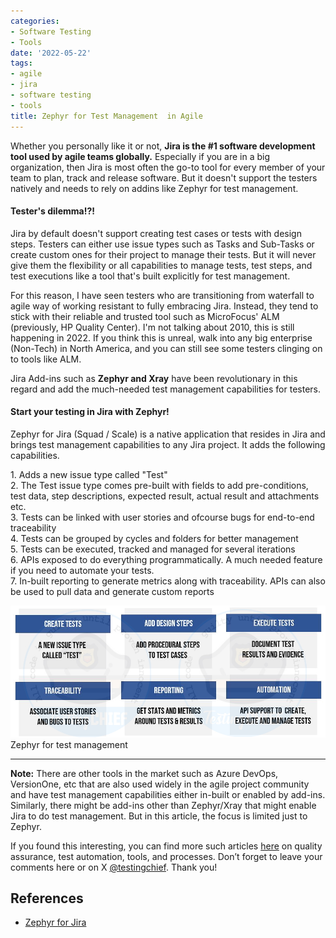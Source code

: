 ```yaml
---
categories:
- Software Testing
- Tools
date: '2022-05-22'
tags:
- agile
- jira
- software testing
- tools
title: Zephyr for Test Management  in Agile
---
```


Whether you personally like it or not, **Jira is the #1 software development
tool used by agile teams globally.** Especially if you are in a big
organization, then Jira is most often the go-to tool for every member of your
team to plan, track and release software. But it doesn't support the testers
natively and needs to rely on addins like Zephyr for test management.

#### **Tester's dilemma!?!**

Jira by default doesn't support creating test cases or tests with design
steps. Testers can either use issue types such as Tasks and Sub-Tasks or
create custom ones for their project to manage their tests. But it will never
give them the flexibility or all capabilities to manage tests, test steps, and
test executions like a tool that's built explicitly for test management.

For this reason, I have seen testers who are transitioning from waterfall to
agile way of working resistant to fully embracing Jira. Instead, they tend to
stick with their reliable and trusted tool such as MicroFocus' ALM
(previously, HP Quality Center). I'm not talking about 2010, this is still
happening in 2022. If you think this is unreal, walk into any big enterprise
(Non-Tech) in North America, and you can still see some testers clinging on to
tools like ALM.

Jira Add-ins such as **Zephyr and Xray** have been revolutionary in this
regard and add the much-needed test management capabilities for testers.

#### Start your testing in Jira with Zephyr!

Zephyr for Jira (Squad / Scale) is a native application that resides in Jira
and brings test management capabilities to any Jira project. It adds the
following capabilities.  
  
1\. Adds a new issue type called "Test"  
2\. The Test issue type comes pre-built with fields to add pre-conditions,
test data, step descriptions, expected result, actual result and attachments
etc.  
3\. Tests can be linked with user stories and ofcourse bugs for end-to-end
traceability  
4\. Tests can be grouped by cycles and folders for better management  
5\. Tests can be executed, tracked and managed for several iterations  
6\. APIs exposed to do everything programmatically. A much needed feature if
you need to automate your tests.  
7\. In-built reporting to generate metrics along with traceability. APIs can
also be used to pull data and generate custom reports

![](/assets/img/posts/zephyr-1.jpg)Zephyr
for test management

* * *

**Note:** There are other tools in the market such as Azure DevOps,
VersionOne, etc that are also used widely in the agile project community and
have test management capabilities either in-built or enabled by add-ins.
Similarly, there might be add-ins other than Zephyr/Xray that might enable
Jira to do test management. But in this article, the focus is limited just to
Zephyr.

If you found this interesting, you can find more such articles
[here](https://skthetester.github.io/) on quality assurance, test automation,
tools, and processes. Don’t forget to leave your comments here or on X
[@testingchief](https://x.com/testingchief). Thank you!

## References

  * [Zephyr for Jira](https://marketplace.atlassian.com/apps/1014681/zephyr-squad-test-management-for-jira?tab=overview&hosting=cloud)
  